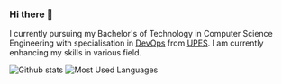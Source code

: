 ### Hi there 👋

I currently pursuing my Bachelor's of Technology in Computer Science Engineering with specialisation in [DevOps](https://aws.amazon.com/devops/what-is-devops/) from [UPES](https://www.upes.ac.in/).
I am currently enhancing my skills in various field.


![Github stats](https://github-readme-stats.vercel.app/api?username=burnt776&show_icons=true&theme=dark)
![Most Used Languages](https://github-readme-stats.vercel.app/api/top-langs/?username=burnt776&layout=compact&theme=dark)
<br>


